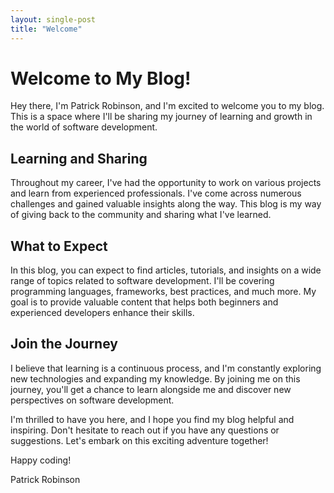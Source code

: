 ```yaml
---
layout: single-post
title: "Welcome"
---
```


# Welcome to My Blog!

Hey there, I'm Patrick Robinson, and I'm excited to welcome you to my blog. This is a space where I'll be sharing my journey of learning and growth in the world of software development.

## Learning and Sharing

Throughout my career, I've had the opportunity to work on various projects and learn from experienced professionals. I've come across numerous challenges and gained valuable insights along the way. This blog is my way of giving back to the community and sharing what I've learned.

## What to Expect

In this blog, you can expect to find articles, tutorials, and insights on a wide range of topics related to software development. I'll be covering programming languages, frameworks, best practices, and much more. My goal is to provide valuable content that helps both beginners and experienced developers enhance their skills.

## Join the Journey

I believe that learning is a continuous process, and I'm constantly exploring new technologies and expanding my knowledge. By joining me on this journey, you'll get a chance to learn alongside me and discover new perspectives on software development.

I'm thrilled to have you here, and I hope you find my blog helpful and inspiring. Don't hesitate to reach out if you have any questions or suggestions. Let's embark on this exciting adventure together!

Happy coding!

Patrick Robinson
